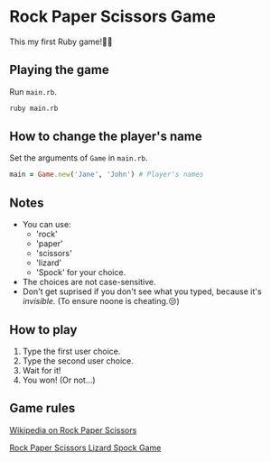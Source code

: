# Rock Paper Scissors Game

This my first Ruby game!👩‍🔬

## Playing the game

Run `main.rb`.

```sh
ruby main.rb
```

## How to change the player's name 

Set the arguments of `Game` in `main.rb`.

```ruby
main = Game.new('Jane', 'John') # Player's names
```

## Notes

* You can use:
  * 'rock'
  * 'paper'
  * 'scissors'
  * 'lizard'
  * 'Spock' for your choice.
* The choices are not case-sensitive.
* Don't get suprised if you don't see what you typed, because it's _invisible_.
  (To ensure noone is cheating.😒)

## How to play

1. Type the first user choice. 
2. Type the second user choice.
3. Wait for it!
4. You won! (Or not...)

## Game rules

[Wikipedia on Rock Paper Scissors](https://en.wikipedia.org/wiki/Rock%E2%80%93paper%E2%80%93scissors)

[Rock Paper Scissors Lizard Spock Game](http://bigbangtheory.wikia.com/wiki/Rock_Paper_Scissors_Lizard_Spock)
